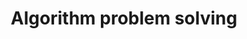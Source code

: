 ---
title: Algorithm problem solving
layout: category
permalink: /algorithm/problem_solving/
taxonomy: problem_solving
---
